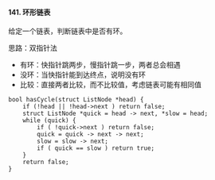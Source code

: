 #### 141. 环形链表

给定一个链表，判断链表中是否有环。

思路：双指针法

* 有环：快指针跳两步，慢指针跳一步，两者总会相遇
* 没环：当快指针能到达终点，说明没有环
* 比较：直接两者比较，而不比较值，考虑链表可能有相同值

```
bool hasCycle(struct ListNode *head) {
    if (!head || !head->next ) return false;
    struct ListNode *quick = head -> next, *slow = head;
    while (quick) {
        if ( !quick->next ) return false;
        quick = quick -> next -> next;
        slow = slow -> next;
        if ( quick == slow ) return true;
    }
    return false;
}
```
